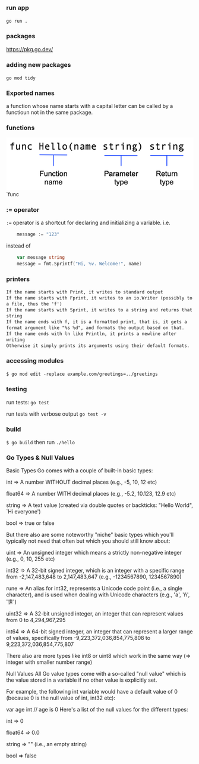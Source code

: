### run app
`go run .`

### packages
https://pkg.go.dev/

### adding new packages
`go mod tidy`

### Exported names
a function whose name starts with a capital letter can be called by a functioun not in the same package.

### functions
![img.png](images/functions_img.png)`func

### := operator
`:=` operator is a shortcut for declaring and initializing a variable. i.e.
```go
    message := "123"
```

instead of 
```go
    var message string
    message = fmt.Sprintf("Hi, %v. Welcome!", name)
```

### printers
```
If the name starts with Print, it writes to standard output
If the name starts with Fprint, it writes to an io.Writer (possibly to a file, thus the 'f')
If the name starts with Sprint, it writes to a string and returns that string
If the name ends with f, it is a formatted print, that is, it gets a format argument like "%s %d", and formats the output based on that.
If the name ends with ln like Println, it prints a newline after writing
Otherwise it simply prints its arguments using their default formats.
```

### accessing modules
`$ go mod edit -replace example.com/greetings=../greetings`


### testing
run tests:
`go test`

run tests with verbose output
`go test -v`

### build 
`$ go build`
then run `./hello`

### Go Types & Null Values
Basic Types
Go comes with a couple of built-in basic types:

int => A number WITHOUT decimal places (e.g., -5, 10, 12 etc)

float64 => A number WITH decimal places (e.g., -5.2, 10.123, 12.9 etc)

string => A text value (created via double quotes or backticks: "Hello World", `Hi everyone')

bool => true or false

But there also are some noteworthy "niche" basic types which you'll typically not need that often but which you should still know about:

uint => An unsigned integer which means a strictly non-negative integer (e.g., 0, 10, 255 etc)

int32 => A 32-bit signed integer, which is an integer with a specific range from -2,147,483,648 to 2,147,483,647 (e.g., -1234567890, 1234567890)

rune => An alias for int32, represents a Unicode code point (i.e., a single character), and is used when dealing with Unicode characters (e.g., 'a', 'ñ', '世')

uint32 => A 32-bit unsigned integer, an integer that can represent values from 0 to 4,294,967,295

int64 => A 64-bit signed integer, an integer that can represent a larger range of values, specifically from -9,223,372,036,854,775,808 to 9,223,372,036,854,775,807

There also are more types like int8 or uint8 which work in the same way (=> integer with smaller number range)

Null Values
All Go value types come with a so-called "null value" which is the value stored in a variable if no other value is explicitly set.

For example, the following int variable would have a default value of 0 (because 0 is the null value of int, int32 etc):

var age int // age is 0
Here's a list of the null values for the different types:

int => 0

float64 => 0.0

string => "" (i.e., an empty string)

bool => false

### 


### 


### 


